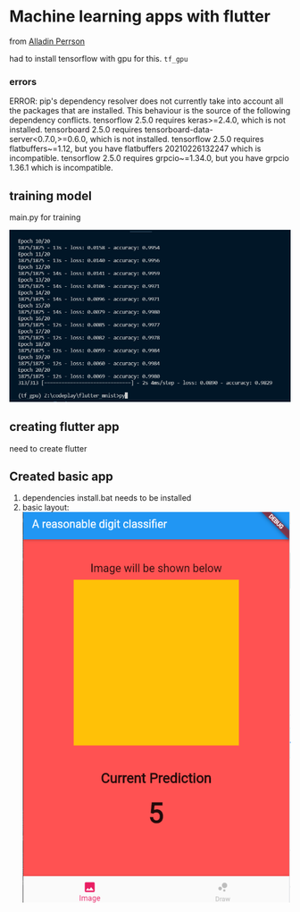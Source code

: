 # Machine learning apps with flutter
from [Alladin Perrson](https://www.youtube.com/watch?v=Yla6MqEePh8)

had to install tensorflow with gpu for this. `tf_gpu`

### errors
ERROR: pip's dependency resolver does not currently take into account all the packages that are installed. This behaviour is the source of the following dependency conflicts.
tensorflow 2.5.0 requires keras>=2.4.0, which is not installed.
tensorboard 2.5.0 requires tensorboard-data-server<0.7.0,>=0.6.0, which is not installed.
tensorflow 2.5.0 requires flatbuffers~=1.12, but you have flatbuffers 20210226132247 which is incompatible.
tensorflow 2.5.0 requires grpcio~=1.34.0, but you have grpcio 1.36.1 which is incompatible.

## training model

main.py for training

![](training_model.png)

## creating flutter app

need to create flutter

## Created basic app

1. dependencies install.bat needs to be installed
2. basic layout:
![](basic_layout.png)
